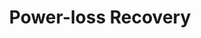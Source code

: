 ---
tag: m0413
codes:
- M413
title: Power-loss Recovery
long: |
  Enable or disable the **Power-loss Recovery** feature. When this feature is enabled, the state of the current print job (SD card only) will be saved to a file on the SD card. If the machine crashes or a power outage occurs, the firmware will present an option to Resume the interrupted print job. In Marlin 2.0 the `POWER_LOSS_RECOVERY` option must be enabled.

  This feature operates without a power-loss detection circuit by writing to the recovery file periodically (e.g., once per layer), or if a `POWER_LOSS_PIN` is configured then it will write the recovery info only when a power-loss is detected. The latter option is preferred, since constant writing to the SD card can shorten its life, and the print will be resumed where it was interrupted rather than repeating the last layer. (Future implementations may allow use of the EEPROM or the on-board SD card.)
notes:
- Requires `POWER_LOSS_RECOVERY` and an LCD controller.
parameters:
- tag: S
  optional: true
  description: Flag to enable or disable Power-loss Recovery. If omitted, the current
    enabled state will be reported.
  values:
  - type: bool
example: 
examples:
- pre: Enable power-loss recovery
  code: M413 S1
- pre: Disable power-loss recovery
  code: M413 S0
- pre: Report power-loss recovery state
  code: |
    M413
    Power-loss recovery ON
---